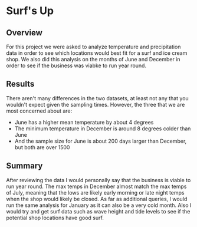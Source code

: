 # Surf's Up

## Overview

For this project we were asked to analyze temperature and precipitation data in order to see which locations would best fit for a surf and ice cream shop. We also did this analysis on the months of June and December in order to see if the business was viabke to run year round.

## Results

There aren't many differences in the two datasets, at least not any that you wouldn't expect given the sampling times. However, the three that we are most concerned about are:

   * June has a higher mean temperature by about 4 degrees
   * The minimum temperature in December is around 8 degrees colder than June
   * And the sample size for June is about 200 days larger than December, but both are over 1500
   
## Summary

After reviewing the data I would personally say that the business is viable to run year round. The max temps in December almost match the max temps of July, meaning that the lows are likely early morning or late night temps when the shop would likely be closed. As far as additional queries, I would run the same analysis for January as it can also be a very cold month. Also I would try and get surf data such as wave height and tide levels to see if the potential shop locations have good surf.

